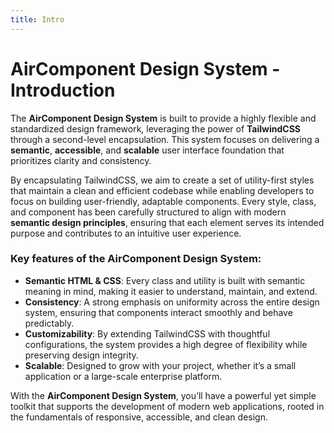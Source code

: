 ```yaml
---
title: Intro
---
```


# AirComponent Design System - Introduction

The **AirComponent Design System** is built to provide a highly flexible and standardized design framework, leveraging the power of **TailwindCSS** through a second-level encapsulation. This system focuses on delivering a **semantic**, **accessible**, and **scalable** user interface foundation that prioritizes clarity and consistency.

By encapsulating TailwindCSS, we aim to create a set of utility-first styles that maintain a clean and efficient codebase while enabling developers to focus on building user-friendly, adaptable components. Every style, class, and component has been carefully structured to align with modern **semantic design principles**, ensuring that each element serves its intended purpose and contributes to an intuitive user experience.

### Key features of the **AirComponent Design System**:
- **Semantic HTML & CSS**: Every class and utility is built with semantic meaning in mind, making it easier to understand, maintain, and extend.
- **Consistency**: A strong emphasis on uniformity across the entire design system, ensuring that components interact smoothly and behave predictably.
- **Customizability**: By extending TailwindCSS with thoughtful configurations, the system provides a high degree of flexibility while preserving design integrity.
- **Scalable**: Designed to grow with your project, whether it’s a small application or a large-scale enterprise platform.

With the **AirComponent Design System**, you’ll have a powerful yet simple toolkit that supports the development of modern web applications, rooted in the fundamentals of responsive, accessible, and clean design.
